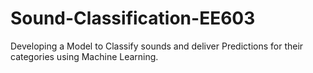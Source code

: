 # Sound-Classification-EE603
Developing a Model to Classify sounds and deliver Predictions for their categories using Machine Learning.
